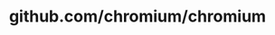 ---
layout: post
title: github.com/chromium/chromium
categories: link
tags: [انگلیسی, برنامه‌نویسی]
---
